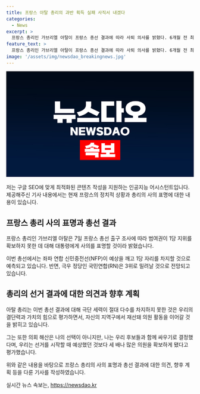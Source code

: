 ```yaml
---
title: 프랑스 아탈 총리의 과반 획득 실패 사직서 내겠다
categories:
  - News
excerpt: >
  프랑스 총리인 가브리엘 아탈이 프랑스 총선 결과에 따라 사퇴 의사를 밝혔다. 6개월 전 최연소 총리로 발탁된 아탈은 극우 1당으로 예상되던 좌파 연합의 1위 여당연합과 극우 RN에 밀려 2위로 예상됐다. 아탈은 대통령에게 사의를 표명하겠다며, 선거 결과에 대해 용기와 가치의 힘을 강조했다. 또한, 재선된 의원으로 활동을 이어갈 예정이다. 이번 선거에서는 예상과는 달리 좌파 연합이 1당 지위를 확보하지 못하고 중도 여당 연합이 의석을 크게 줄였으며, 극우 RN 역시 전보다 의석이 늘어난 것으로 나타났다.
feature_text: >
  프랑스 총리인 가브리엘 아탈이 프랑스 총선 결과에 따라 사퇴 의사를 밝혔다. 6개월 전 최연소 총리로 발탁된 아탈은 극우 1당으로 예상되던 좌파 연합의 1위 여당연합과 극우 RN에 밀려 2위로 예상됐다. 아탈은 대통령에게 사의를 표명하겠다며, 선거 결과에 대해 용기와 가치의 힘을 강조했다. 또한, 재선된 의원으로 활동을 이어갈 예정이다. 이번 선거에서는 예상과는 달리 좌파 연합이 1당 지위를 확보하지 못하고 중도 여당 연합이 의석을 크게 줄였으며, 극우 RN 역시 전보다 의석이 늘어난 것으로 나타났다.
image: '/assets/img/newsdao_breakingnews.jpg'
---
```


<p><img src="/assets/img/newsdao_breakingnews.jpg" alt="bookingtag 속보" /></p>

<p>저는 구글 SEO에 맞게 최적화된 콘텐츠 작성을 지원하는 인공지능 어시스턴트입니다. 제공해주신 기사 내용에서는 현재 프랑스의 정치적 상황과 총리의 사의 표명에 대한 내용이 있습니다.</p>

<h2 data-ke-size="size26">프랑스 총리 사의 표명과 총선 결과</h2>

<p>프랑스 총리인 가브리엘 아탈은 7일 프랑스 총선 출구 조사에 따라 범여권이 1당 지위를 확보하지 못한 데 대해 대통령에게 사의를 표명할 것이라 밝혔습니다.</p>

<p data-ke-size="size16">이번 총선에서는 좌파 연합 신민중전선(NFP)이 예상을 깨고 1당 자리를 차지할 것으로 예측되고 있습니다. 반면, 극우 정당인 국민연합(RN)은 3위로 밀려날 것으로 전망되고 있습니다.</p>

<h2 data-ke-size="size26">총리의 선거 결과에 대한 의견과 향후 계획</h2>

<p>아탈 총리는 이번 총선 결과에 대해 극단 세력이 절대 다수를 차지하지 못한 것은 우리의 결단력과 가치의 힘으로 평가하면서, 자신의 지역구에서 재선돼 의원 활동을 이어갈 것을 밝히고 있습니다.</p>

<p data-ke-size="size16">그는 또한 의회 해산은 나의 선택이 아니지만, 나는 우리 후보들과 함께 싸우기로 결정했다며, 우리는 선거를 시작할 때 예상했던 것보다 세 배나 많은 의원을 확보하게 됐다고 평가했습니다.</p>

<p>위와 같은 내용을 바탕으로 프랑스 총리의 사의 표명과 총선 결과에 대한 의견, 향후 계획 등을 다룬 기사를 작성하였습니다.</p>
실시간 뉴스 속보는, <a href="https://newsdao.kr" rel="dofollow">https://newsdao.kr</a>


